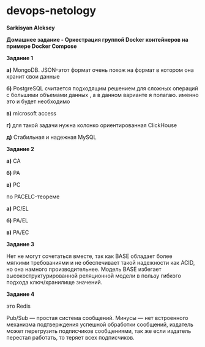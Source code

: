 # devops-netology
**Sarkisyan Aleksey**

**Домашнее задание - Оркестрация группой Docker контейнеров на примере Docker Compose**


**Задание 1**

**а)** MongoDB. JSON-этот формат очень похож на формат в котором она хранит свои данные

**б)** PostgreSQL считается подходящим решением для сложных операций с большими объемами данных , а в данном варианте я полагаю. именно это и будет необходимо

**в)** microsoft access 

**г)** для такой задачи нужна колонко ориентированная ClickHouse

**д)** Стабильная и надежная MySQL


**Задание 2**

**а)** СА

**б)** PA

**в)** PC

по PACELC-теореме 

**а)** PC/EL

**б)** PA/EL

**в)** PA/EC


**Задание 3**

Нет не могут сочетаться вместе, так как BASE обладает более мягкими требованиями и не обеспечивает такой надежности как ACID, но она намного производительнее. Модель BASE избегает высокоструктурированной реляционной модели в пользу гибкого подхода ключ/хранилище значений.


**Задание 4**

это Redis

Pub/Sub — простая система сообщений. Минусы — нет встроенного механизма подтверждения успешной обработки сообщений, издатель может перегрузить подписчиков сообщениями, так же если издатель перестал работать, то теряет всех подписчиков.